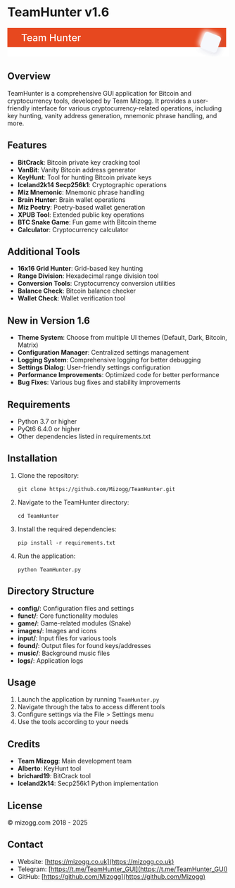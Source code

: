 # TeamHunter v1.6

![TeamHunter Logo](images/main/title.png)

## Overview

TeamHunter is a comprehensive GUI application for Bitcoin and cryptocurrency tools, developed by Team Mizogg. It provides a user-friendly interface for various cryptocurrency-related operations, including key hunting, vanity address generation, mnemonic phrase handling, and more.

## Features

- **BitCrack**: Bitcoin private key cracking tool
- **VanBit**: Vanity Bitcoin address generator
- **KeyHunt**: Tool for hunting Bitcoin private keys
- **Iceland2k14 Secp256k1**: Cryptographic operations
- **Miz Mnemonic**: Mnemonic phrase handling
- **Brain Hunter**: Brain wallet operations
- **Miz Poetry**: Poetry-based wallet generation
- **XPUB Tool**: Extended public key operations
- **BTC Snake Game**: Fun game with Bitcoin theme
- **Calculator**: Cryptocurrency calculator

## Additional Tools

- **16x16 Grid Hunter**: Grid-based key hunting
- **Range Division**: Hexadecimal range division tool
- **Conversion Tools**: Cryptocurrency conversion utilities
- **Balance Check**: Bitcoin balance checker
- **Wallet Check**: Wallet verification tool

## New in Version 1.6

- **Theme System**: Choose from multiple UI themes (Default, Dark, Bitcoin, Matrix)
- **Configuration Manager**: Centralized settings management
- **Logging System**: Comprehensive logging for better debugging
- **Settings Dialog**: User-friendly settings configuration
- **Performance Improvements**: Optimized code for better performance
- **Bug Fixes**: Various bug fixes and stability improvements

## Requirements

- Python 3.7 or higher
- PyQt6 6.4.0 or higher
- Other dependencies listed in requirements.txt

## Installation

1. Clone the repository:
   ```
   git clone https://github.com/Mizogg/TeamHunter.git
   ```

2. Navigate to the TeamHunter directory:
   ```
   cd TeamHunter
   ```

3. Install the required dependencies:
   ```
   pip install -r requirements.txt
   ```

4. Run the application:
   ```
   python TeamHunter.py
   ```

## Directory Structure

- **config/**: Configuration files and settings
- **funct/**: Core functionality modules
- **game/**: Game-related modules (Snake)
- **images/**: Images and icons
- **input/**: Input files for various tools
- **found/**: Output files for found keys/addresses
- **music/**: Background music files
- **logs/**: Application logs

## Usage

1. Launch the application by running `TeamHunter.py`
2. Navigate through the tabs to access different tools
3. Configure settings via the File > Settings menu
4. Use the tools according to your needs

## Credits

- **Team Mizogg**: Main development team
- **Alberto**: KeyHunt tool
- **brichard19**: BitCrack tool
- **Iceland2k14**: Secp256k1 Python implementation

## License

© mizogg.com 2018 - 2025

## Contact

- Website: [https://mizogg.co.uk](https://mizogg.co.uk)
- Telegram: [https://t.me/TeamHunter_GUI](https://t.me/TeamHunter_GUI)
- GitHub: [https://github.com/Mizogg](https://github.com/Mizogg) 